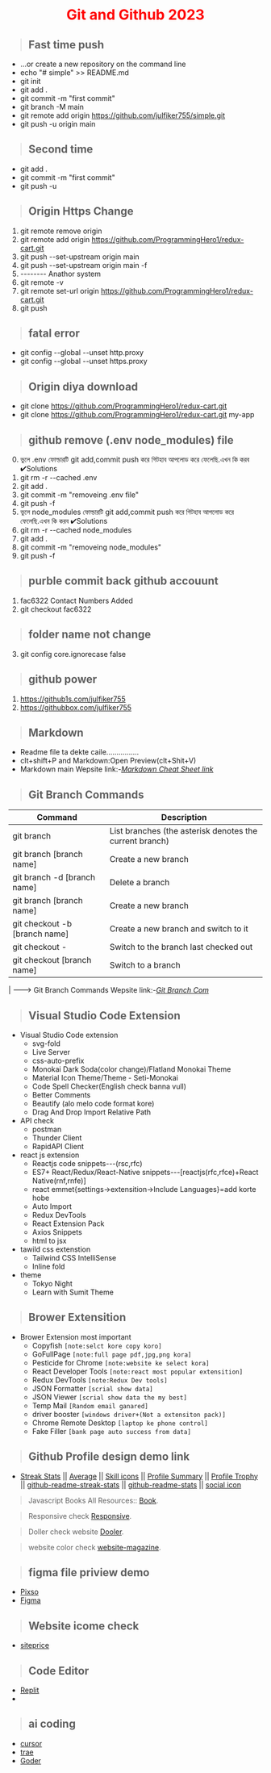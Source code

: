 <p>
 <h1 style="color:red;" align="center">Git and Github 2023</h1>
</p>


> ## **Fast time push**
- …or create a new repository on the command line
- echo "# simple" >> README.md
- git init
- git add .
- git commit -m "first commit"
- git branch -M main
- git remote add origin https://github.com/julfiker755/simple.git
- git push -u origin main
> ## **Second time** 
- git add .
- git commit -m "first commit"
- git push -u

> ## **Origin Https Change**
1. git remote remove origin
2. git remote add origin https://github.com/ProgrammingHero1/redux-cart.git
3. git push --set-upstream origin main
4. git push --set-upstream origin main -f
5. -------- Anathor system
6. git remote -v
7. git remote set-url origin https://github.com/ProgrammingHero1/redux-cart.git
8. git push

> ## **fatal error**
 - git config --global --unset http.proxy
 - git config --global --unset https.proxy


> ## **Origin diya download**
- git clone https://github.com/ProgrammingHero1/redux-cart.git
- git clone https://github.com/ProgrammingHero1/redux-cart.git my-app

> ## github remove (.env node_modules) file
0. ভুলে .env ফোল্ডারটি git add,commit push করে  গিটহাব  আপলোড করে ফেলেছি.এখন কি করব ✔Solutions
1. git rm -r --cached .env
2. git add .
3. git commit -m "removeing .env file"
4. git push -f
0. ভুলে node_modules ফোল্ডারটি git add,commit push করে  গিটহাব  আপলোড করে ফেলেছি.এখন কি করব ✔Solutions
1. git rm -r --cached node_modules
2. git add .
3. git commit -m "removeing node_modules"
4. git push -f
> ## purble commit back github accouunt
1. fac6322 Contact Numbers Added
2. git checkout fac6322

> ## folder name not change
3. git config core.ignorecase false


> ## github power
1. https://github1s.com/julfiker755
2. https://githubbox.com/julfiker755


> ## Markdown
- Readme file ta dekte caile…………….
- clt+shift+P and Markdown:Open Preview(clt+Shit+V)
- Markdown main Wepsite link:-*[Markdown Cheat Sheet link](https://www.markdownguide.org/cheat-sheet/#overview)*
> ## Git Branch Commands
| Command | Description |
| ----------- | ------------ |
| git branch | List branches (the asterisk denotes the current branch) |
| git branch [branch name] | Create a new branch |
| git branch -d [branch name]| Delete a branch |
| git branch [branch name] | Create a new branch |
| git checkout -b [branch name] | Create a new branch and switch to it |
| git checkout - | Switch to the branch last checked out |
| git checkout [branch name] | Switch to a branch |
|
---> Git Branch Commands Wepsite link:-*[Git Branch Com](https://github.com/joshnh/Git-Commands)*

> ## Visual Studio Code Extension
- Visual Studio Code extension
  - svg-fold
  - Live Server
  - css-auto-prefix
  - Monokai Dark Soda(color change)/Flatland Monokai Theme
  - Material Icon Theme/Theme - Seti-Monokai
  - Code Spell Checker(English check banna vull)
  - Better Comments
  - Beautify (alo melo code format kore)
  - Drag And Drop Import Relative Path
- API check
  - postman
  - Thunder Client
  - RapidAPI Client
- react js extension
  - Reactjs code snippets---(rsc,rfc)
  -  ES7+ React/Redux/React-Native snippets---[reactjs(rfc,rfce)+React Native(rnf,rnfe)]
  - react emmet{settings->extensition->Include Languages}=add korte hobe
  - Auto Import
  - Redux DevTools
  - React Extension Pack
  - Axios Snippets
  - html to jsx
- tawild css extenstion
  - Tailwind CSS IntelliSense
  - Inline fold
- theme
  - Tokyo Night
  - Learn with Sumit Theme


> ## Brower Extensition
- Brower Extension most important
  - Copyfish `[note:selct kore copy koro]`
  - GoFullPage `[note:full page pdf,jpg,png kora]`
  - Pesticide for Chrome `[note:website ke select kora]`
  - React Developer Tools  `[note:react most popular extensition]`
  - Redux DevTools  `[note:Redux Dev tools]`
  - JSON Formatter `[scrial show data]`
  - JSON Viewer `[scrial show data the my best]`
  - Temp Mail `[Random email ganared]`
  - driver booster `[windows driver+(Not a extensiton pack)]`
  - Chrome Remote Desktop `[laptop ke phone control]`
  - Fake Filler `[bank page auto success from data]`
  
>  ## Github Profile design demo link
 - [Streak Stats](https://github-readme-streak-stats.herokuapp.com/demo/?fbclid=IwAR3ii_ruZb77CXCzR0zuZH1KszltxtoVgW-K9YPcfc4YXeCZycEuQ6-58Co)  ||  [Average](https://github.com/avgupta456/github-trends?fbclid=IwAR2uJF-QjJW5ugP4hBxlYjAn4yL70NqRd672HvgeGArk5XqkHVhHXeiBy5o)  ||  [Skill icons](https://github.com/tandpfun/skill-icons?fbclid=IwAR0Ht-cpZP6RGrmF2Jwf2TsNn-eFdm6MsnMcsrD7qqdm-KEs-fxAwIbZxHM)  || [Profile Summary](https://github.com/vn7n24fzkq/github-profile-summary-cards?fbclid=IwAR3faUdbfeii6_X2ZWbP0f5Hn2UEQxQE_e0WhNZscpCRS2-0iYC40_JmOKc)  || [Profile Trophy](https://github.com/ryo-ma/github-profile-trophy) || [github-readme-streak-stats](https://github.com/DenverCoder1/github-readme-streak-stats/blob/main/docs/themes.md) || [github-readme-stats](https://github.com/anuraghazra/github-readme-stats?tab=readme-ov-file)
|| [social icon](https://github.com/alexandresanlim/Badges4-README.md-Profile?tab=readme-ov-file#-social-)
 

> Javascript Books All Resources:: [Book](https://with.zonayed.me).

> Responsive check [Responsive](https://ui.dev/amiresponsive).

> Doller check  website [Dooler](https://www.taptapsend.com/?dl=1).

> website color check [website-magazine](https://huemint.com/website-magazine/).

> ## figma file priview demo
 - [Pixso](https://pixso.net/)
 - [Figma](https://www.figma.com/)

> ## Website icome check 
 - [siteprice](https://www.siteprice.org/)

> ## Code Editor
 - [Replit](https://replit.com)
 - 
> ##  ai coding
 - [cursor](https://cursor.com/)
 - [trae](https://www.trae.ai/)
 - [Goder](https://docs.qoder.com/)
   





